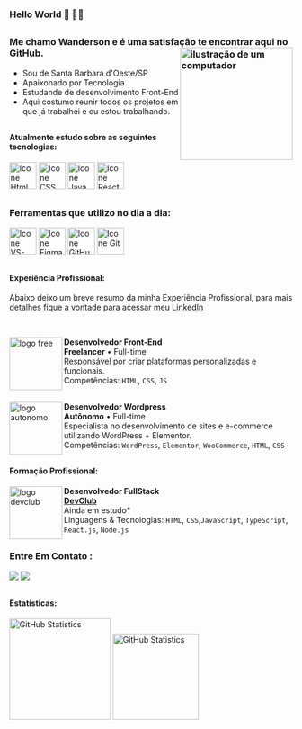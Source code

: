 ### Hello World 👋 👨‍💻
##

### Me chamo Wanderson e é uma satisfação te encontrar aqui no GitHub. <img src="https://github.com/wandersonrodriguespro/portifolio/blob/main/projetos/img-readme/img-note.png?raw=true" alt="ilustração de um computador" min-width="200px" max-width="200px" width="200px" align="right">

- Sou de Santa Barbara d'Oeste/SP
- Apaixonado por Tecnologia
- Estudande de desenvolvimento Front-End
- Aqui costumo reunir todos os projetos em que já trabalhei e ou estou trabalhando.

##

#### Atualmente estudo sobre as seguintes tecnologias:


[<img height="48px" width="48px" alt="Icone Html" src="https://github.com/wandersonrodriguespro/portifolio/blob/main/projetos/img-readme/icon-html.svg"/>](https://developer.mozilla.org/pt-BR/docs/Web/HTML)
[<img height="48px" width="48px" alt="Icone CSS" src="https://github.com/wandersonrodriguespro/portifolio/blob/main/projetos/img-readme/icon-css.svg"/>](https://developer.mozilla.org/pt-BR/docs/Web/CSS)
[<img height="48px" width="48px" alt="Icone Java Script" src="https://github.com/wandersonrodriguespro/portifolio/blob/main/projetos/img-readme/icon-js.svg"/>](https://developer.mozilla.org/pt-BR/docs/Web/JavaScript)
[<img height="48px" width="48px" alt="Icone React" src="https://github.com/wandersonrodriguespro/portifolio/blob/main/projetos/img-readme/icon-react.svg"/>](https://pt-br.react.dev)

##

### Ferramentas que utilizo no dia a dia:

[<img height="48px" width="48px" alt="Icone VS-Code" src="https://github.com/wandersonrodriguespro/portifolio/blob/main/projetos/img-readme/icon-vs_code.svg"/>](https://code.visualstudio.com)
[<img height="48px" width="48px" alt="Icone Figma" src="https://github.com/wandersonrodriguespro/portifolio/blob/main/projetos/img-readme/icon-figma.svg"/>](https://www.figma.com)
[<img height="48px" width="48px" alt="Icone GitHub" src="https://github.com/wandersonrodriguespro/portifolio/blob/main/projetos/img-readme/icon-gtihub.svg"/>](https://github.com/)
[<img height="48px" width="48px" alt="Icone Git" src="https://github.com/wandersonrodriguespro/portifolio/blob/main/projetos/img-readme/icon-git.svg"/>](https://git-scm.com)


##

#### Experiência Profissional:

Abaixo deixo um breve resumo da minha Experiência Profissional, para mais detalhes fique a vontade para acessar meu [LinkedIn](https://www.linkedin.com/in/wandersonrodriguespro?raw=true)

<br>

[<img align="left" height="94px" width="94px" alt="logo free" src="https://github.com/wandersonrodriguespro/portifolio/blob/main/projetos/img-readme/freelancer_2.png"/>](https://www.uzzipay.com/)
**Desenvolvedor Front-End**\
**Freelancer** • Full-time \
Responsável por criar plataformas personalizadas e funcionais.\
Competências: `HTML`, `CSS`, `JS`

##

[<img align="left" height="94px" width="94px" alt="logo autonomo" src="https://github.com/wandersonrodriguespro/portifolio/blob/main/projetos/img-readme/autonomo.png"/>](https://www.uzzipay.com/)
**Desenvolvedor Wordpress**\
**Autônomo** • Full-time \
Especialista no desenvolvimento de sites e e-commerce utilizando WordPress + Elementor.\
Competências: `WordPress`, `Elementor`, `WooCommerce`, `HTML`, `CSS`

##

#### Formação Profissional:

[<img align="left" height="94px" width="94px" alt="logo devclub" src="https://github.com/wandersonrodriguespro/portifolio/blob/main/projetos/img-readme/logo_devClub.jpeg"/>](https://rodolfomori.com.br/devclub/)
**Desenvolvedor FullStack** \
[**DevClub**](https://rodolfomori.com.br/devclub/) \
Ainda em estudo*\
Linguagens & Tecnologias: `HTML`, `CSS`,`JavaScript`, `TypeScript`, `React.js`, `Node.js`

##

### Entre Em Contato :

<a target="_blank" src="https://www.linkedin.com/in/wandersonrodriguespro/"><img src="https://img.shields.io/badge/LinkedIn-0077B5?style=for-the-badge&logo=linkedin&logoColor=white"/></a> <a target="_blank" href="mailto:wanderson.rodrigues.central@gmail.com"><img src="https://img.shields.io/badge/Gmail-D14836?style=for-the-badge&logo=gmail&logoColor=white"/></a>

##

#### Estatísticas:
[<img height="180px" alt="GitHub Statistics" src="https://github-readme-stats.vercel.app/api/top-langs/?username=wandersonrodriguespro&layout=compact&langs_count=7&theme=radical"/>](https://github.com/)
[<img height="153px" alt="GitHub Statistics" src="http://github-readme-streak-stats.herokuapp.com/?user=wandersonrodriguespro&amp;theme=radical"/>](https://github.com/)
